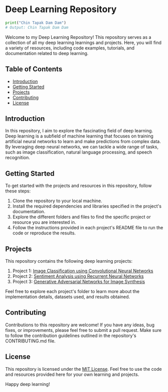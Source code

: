 # Deep Learning Repository

```python
print("Chin Tapak Dam Dam")
# Output: Chin Tapak Dam Dam
```

Welcome to my Deep Learning Repository! This repository serves as a collection of all my deep learning learnings and projects. Here, you will find a variety of resources, including code examples, tutorials, and documentation related to deep learning.

## Table of Contents

- [Introduction](https://github.com/sahilkhan-7/deep-learning/blob/main/Introduction.ipynb)
- [Getting Started](#getting-started)
- [Projects](#projects)
- [Contributing](#contributing)
- [License](#license)

## Introduction

In this repository, I aim to explore the fascinating field of deep learning. Deep learning is a subfield of machine learning that focuses on training artificial neural networks to learn and make predictions from complex data. By leveraging deep neural networks, we can tackle a wide range of tasks, such as image classification, natural language processing, and speech recognition.

## Getting Started

To get started with the projects and resources in this repository, follow these steps:

1. Clone the repository to your local machine.
2. Install the required dependencies and libraries specified in the project's documentation.
3. Explore the different folders and files to find the specific project or resource you are interested in.
4. Follow the instructions provided in each project's README file to run the code or reproduce the results.

## Projects

This repository contains the following deep learning projects:

1. Project 1: [Image Classification using Convolutional Neural Networks](./projects/image_classification)
2. Project 2: [Sentiment Analysis using Recurrent Neural Networks](./projects/sentiment_analysis)
3. Project 3: [Generative Adversarial Networks for Image Synthesis](./projects/gan)

Feel free to explore each project's folder to learn more about the implementation details, datasets used, and results obtained.

## Contributing

Contributions to this repository are welcome! If you have any ideas, bug fixes, or improvements, please feel free to submit a pull request. Make sure to follow the contribution guidelines outlined in the repository's CONTRIBUTING.md file.

## License

This repository is licensed under the [MIT License](./LICENSE). Feel free to use the code and resources provided here for your own learning and projects.

Happy deep learning!
